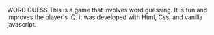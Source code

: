 WORD GUESS
This is a game that involves word guessing. It is fun and improves the player's IQ.
it was developed with Html, Css, and vanilla javascript.
